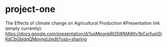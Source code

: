 # project-one

The Effects of climate change on Agricultural Production
#Presentation link (empty currently): https://docs.google.com/presentation/d/1usMpgnbRO5WMAWtv1bCxrfupISlKdCbGbidqQMpyngU/edit?usp=sharing
